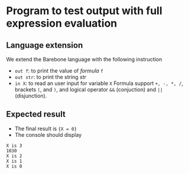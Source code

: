 # Program to test output with full expression evaluation #

## Language extension ##
We extend the Barebone language with the following instruction
- `out f`: to print the value of *formula* `f`
- `out str`: to print the string *str*
- `in X`: to read an user input for variable `X`
Formula support `+, -, *, /`, brackets `(`, and `)`, and logical operator `&&` (conjuction) and `||` (disjunction).

## Expected result ##
- The final result is `{X = 0}`
- The console should display
```
X is 3
1030
X is 2
X is 1
X is 0
```

